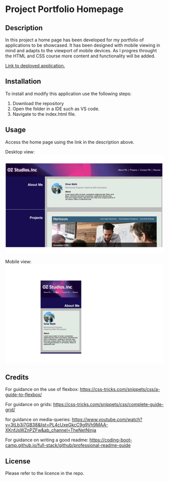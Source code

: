# Project Portfolio Homepage

## Description

In this project a home page has been developed for my portfolio of applications to be showcased.
It has been designed with mobile viewing in mind and adapts to the viewport of mobile devices.
As I progres throught the HTML and CSS course more content and functionality will be added.

[Link to deployed application.](https://omalik92.github.io/Bootcamp-Module-2/)

## Installation

To install and modify this application use the following steps:

1. Download the repository
2. Open the folder in a IDE such as VS code.
3. Navigate to the index.html file.

## Usage

Access the home page using the link in the description above.

Desktop view:
![web page screen shot](images/Desktop%20view.png)

Mobile view:
![web page screen shot](images/Mobile%20view.png)

## Credits

For guidance on the use of flexbox:
https://css-tricks.com/snippets/css/a-guide-to-flexbox/

For guidance on grids:
https://css-tricks.com/snippets/css/complete-guide-grid/

for guidance on media-queries:
https://www.youtube.com/watch?v=3tLb3i7GB38&list=PL4cUxeGkcC9g9Vh9MAA-XKnfJsWZnPZFw&ab_channel=TheNetNinja

For guidance on writing a good readme:
https://coding-boot-camp.github.io/full-stack/github/professional-readme-guide

## License

Please refer to the licence in the repo.
